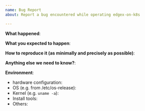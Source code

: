 ```yaml
---
name: Bug Report
about: Report a bug encountered while operating edgex-on-k8s

---
```


<!-- Please use this template while reporting a bug and provide as much info as possible. Not doing so may result in your bug not being addressed in a timely manner. Thanks!-->


**What happened**:

**What you expected to happen**:

**How to reproduce it (as minimally and precisely as possible)**:

**Anything else we need to know?**:

**Environment**:
- hardware configuration:
- OS (e.g. from /etc/os-release):
- Kernel (e.g. `uname -a`):
- Install tools:
- Others:
